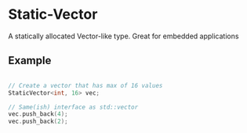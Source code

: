 # Static-Vector

A statically allocated Vector-like type. Great for embedded applications

## Example 

```c++

// Create a vector that has max of 16 values
StaticVector<int, 16> vec;

// Same(ish) interface as std::vector
vec.push_back(4);
vec.push_back(2);

```
